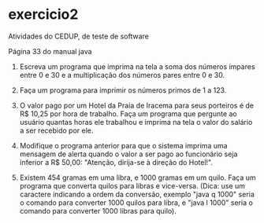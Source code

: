 # exercicio2
Atividades do CEDUP, de teste de software

Página 33 do manual java

1. Escreva um programa que imprima na tela a soma dos números ímpares entre 0 e 30 e a
multiplicação dos números pares entre 0 e 30.

2. Faça um programa para imprimir os números primos de 1 a 123.


3. O valor pago por um Hotel da Praia de Iracema para seus porteiros é de R$ 10,25 por hora de 
trabalho. Faça um programa que pergunte ao usuário quantas horas ele trabalhou e imprima na 
tela o valor do salário a ser recebido por ele.

4. Modifique o programa anterior para que o sistema imprima uma mensagem de alerta quando o 
valor a ser pago ao funcionário seja inferior a R$ 50,00: "Atenção, dirija-se à direção do Hotel!".

5. Existem 454 gramas em uma libra, e 1000 gramas em um quilo. Faça um programa que converta 
quilos para libras e vice-versa. (Dica: use um caractere indicando a ordem da conversão,
exemplo "java q 1000" seria o comando para converter 1000 quilos para libra, e "java l 1000"
seria o comando para converter 1000 libras para quilo).
